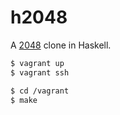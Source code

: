 # h2048

A [2048][1] clone in Haskell.

``` sh
$ vagrant up
$ vagrant ssh
```

``` sh
$ cd /vagrant
$ make
```

[1]: https://github.com/gabrielecirulli/2048
